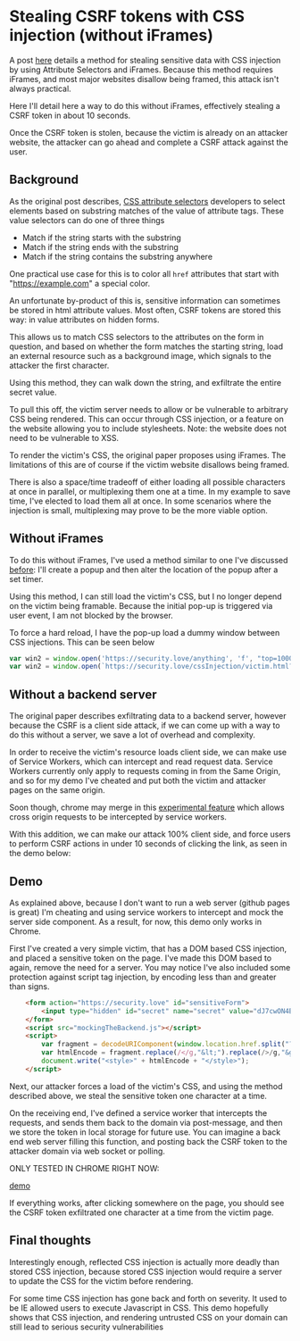 # Stealing CSRF tokens with CSS injection (without iFrames)

A post [here](https://www.curesec.com/blog/article/blog/Reading-Data-via-CSS-Injection-180.html) details a method for stealing sensitive data with CSS injection by using Attribute Selectors and iFrames. Because this method requires iFrames, and most major websites disallow being framed, this attack isn't always practical. 

Here I'll detail here a way to do this without iFrames, effectively stealing a CSRF token in about 10 seconds.

Once the CSRF token is stolen, because the victim is already on an attacker website, the attacker can go ahead and complete a CSRF attack against the user.

## Background

As the original post describes, [CSS attribute selectors](https://developer.mozilla.org/en-US/docs/Web/CSS/Attribute_selectors) developers to select elements based on substring matches of the value of attribute tags. These value selectors can do one of three things

+ Match if the string starts with the substring
+ Match if the string ends with the substring
+ Match if the string contains the substring anywhere

One practical use case for this is to color all `href` attributes that start with "https://example.com" a special color.

An unfortunate by-product of this is, sensitive information can sometimes be stored in html attribute values. Most often, CSRF tokens are stored this way: in value attributes on hidden forms.

This allows us to match CSS selectors to the attributes on the form in question, and based on whether the form matches the starting string, load an external resource such as a background image, which signals to the attacker the first character.

Using this method, they can walk down the string, and exfiltrate the entire secret value.

To pull this off, the victim server needs to allow or be vulnerable to arbitrary CSS being rendered. This can occur through CSS injection, or a feature on the website allowing you to include stylesheets. Note: the website does not need to be vulnerable to XSS.

To render the victim's CSS, the original paper proposes using iFrames. The limitations of this are of course if the victim website disallows being framed.

There is also a space/time tradeoff of either loading all possible characters at once in parallel, or multiplexing them one at a time. In my example to save time, I've elected to load them all at once. In some scenarios where the injection is small, multiplexing may prove to be the more viable option.

## Without iFrames
To do this without iFrames, I've used a method similar to one I've discussed [before](https://github.com/dxa4481/windowHijacking): I'll create a popup and then alter the location of the popup after a set timer.

Using this method, I can still load the victim's CSS, but I no longer depend on the victim being framable. Because the initial pop-up is triggered via user event, I am not blocked by the browser.

To force a hard reload, I have the pop-up load a dummy window between CSS injections. This can be seen below

```javascript
var win2 = window.open('https://security.love/anything', 'f', "top=100000,left=100000,menubar=1,resizable=1,width=1,height=1")
var win2 = window.open(`https://security.love/cssInjection/victim.html?injection=${css}`, 'f', "top=100000,left=100000,menubar=1,resizable=1,width=1,height=1")
 ```

## Without a backend server
The original paper describes exfiltrating data to a backend server, however because the CSRF is a client side attack, if we can come up with a way to do this without a server, we save a lot of overhead and complexity.

In order to receive the victim's resource loads client side, we can make use of Service Workers, which can intercept and read request data. Service Workers currently only apply to requests coming in from the Same Origin, and so for my demo I've cheated and put both the victim and attacker pages on the same origin.

Soon though, chrome may merge in this [experimental feature](https://developers.google.com/web/updates/2016/09/foreign-fetch) which allows cross origin requests to be intercepted by service workers.

With this addition, we can make our attack 100% client side, and force users to perform CSRF actions in under 10 seconds of clicking the link, as seen in the demo below:

## Demo
As explained above, because I don't want to run a web server (github pages is great) I'm cheating and using service workers to intercept and mock the server side component. As a result, for now, this demo only works in Chrome.

First I've created a very simple victim, that has a DOM based CSS injection, and placed a sensitive token on the page. I've made this DOM based to again, remove the need for a server. You may notice I've also included some protection against script tag injection, by encoding less than and greater than signs.

```html
    <form action="https://security.love" id="sensitiveForm">
        <input type="hidden" id="secret" name="secret" value="dJ7cwON4BMyQi3Nrq26i">
    </form>
    <script src="mockingTheBackend.js"></script>
    <script>
        var fragment = decodeURIComponent(window.location.href.split("?injection=")[1]);
        var htmlEncode = fragment.replace(/</g,"&lt;").replace(/>/g,"&gt;");
        document.write("<style>" + htmlEncode + "</style>");
    </script>
```

Next, our attacker forces a load of the victim's CSS, and using the method described above, we steal the sensitive token one character at a time.

On the receiving end, I've defined a service worker that intercepts the requests, and sends them back to the domain via post-message, and then we store the token in local storage for future use. You can imagine a back end web server filling this function, and posting back the CSRF token to the attacker domain via web socket or polling.

ONLY TESTED IN CHROME RIGHT NOW:

[demo](https://security.love/cssInjection/attacker.html)

If everything works, after clicking somewhere on the page, you should see the CSRF token exfiltrated one character at a time from the victim page.

## Final thoughts
Interestingly enough, reflected CSS injection is actually more deadly than stored CSS injection, because stored CSS injection would require a server to update the CSS for the victim before rendering.

For some time CSS injection has gone back and forth on severity. It used to be IE allowed users to execute Javascript in CSS. This demo hopefully shows that CSS injection, and rendering untrusted CSS on your domain can still lead to serious security vulnerabilities

